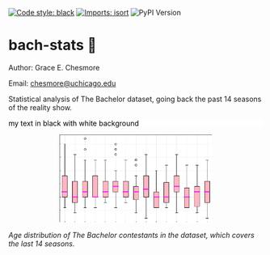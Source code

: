 [![Code style: black](https://img.shields.io/badge/code%20style-black-000000.svg)](https://github.com/psf/black) [![Imports: isort](https://img.shields.io/badge/%20imports-isort-%231674b1?style=flat&labelColor=ef8336)](https://pycqa.github.io/isort/) <img alt="PyPI Version" src="https://warehouse-camo.ingress.cmh1.psfhosted.org/de2d976dc35330a8bcb0ea60aac0d455efcb09b0/68747470733a2f2f696d672e736869656c64732e696f2f707970692f762f6175746f706570382e737667">
# bach-stats :rose:
Author: Grace E. Chesmore

Email: [chesmore@uchicago.edu](mailto:chesmore@uchicago.edu)

Statistical analysis of The Bachelor dataset, going back the past 14 seasons of the reality show. 

<div style="background: #FFFFFF; color: #000">
my text in black with white background
</div>

<p align="center">
     <img src="figs/age_distribution.png" alt="centered image" width="60%"/>
    <figcaption style="padding-bottom:30px"> <i> Age distribution of The Bachelor contestants in the dataset, which covers the last 14 seasons. </i> </figcaption>
</p>
